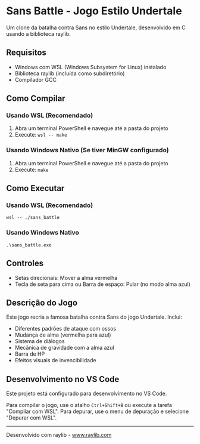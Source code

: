 # Sans Battle - Jogo Estilo Undertale

Um clone da batalha contra Sans no estilo Undertale, desenvolvido em C usando a biblioteca raylib.

## Requisitos

- Windows com WSL (Windows Subsystem for Linux) instalado
- Biblioteca raylib (incluída como subdiretório)
- Compilador GCC

## Como Compilar

### Usando WSL (Recomendado)

1. Abra um terminal PowerShell e navegue até a pasta do projeto
2. Execute: `wsl -- make`

### Usando Windows Nativo (Se tiver MinGW configurado)

1. Abra um terminal PowerShell e navegue até a pasta do projeto
2. Execute: `make`

## Como Executar

### Usando WSL (Recomendado)

```
wsl -- ./sans_battle
```

### Usando Windows Nativo

```
.\sans_battle.exe
```

## Controles

- Setas direcionais: Mover a alma vermelha
- Tecla de seta para cima ou Barra de espaço: Pular (no modo alma azul)

## Descrição do Jogo

Este jogo recria a famosa batalha contra Sans do jogo Undertale. Inclui:

- Diferentes padrões de ataque com ossos
- Mudança de alma (vermelha para azul)
- Sistema de diálogos
- Mecânica de gravidade com a alma azul
- Barra de HP
- Efeitos visuais de invencibilidade

## Desenvolvimento no VS Code

Este projeto está configurado para desenvolvimento no VS Code. 

Para compilar o jogo, use o atalho `Ctrl+Shift+B` ou execute a tarefa "Compilar com WSL".
Para depurar, use o menu de depuração e selecione "Depurar com WSL".

---

Desenvolvido com raylib - www.raylib.com 